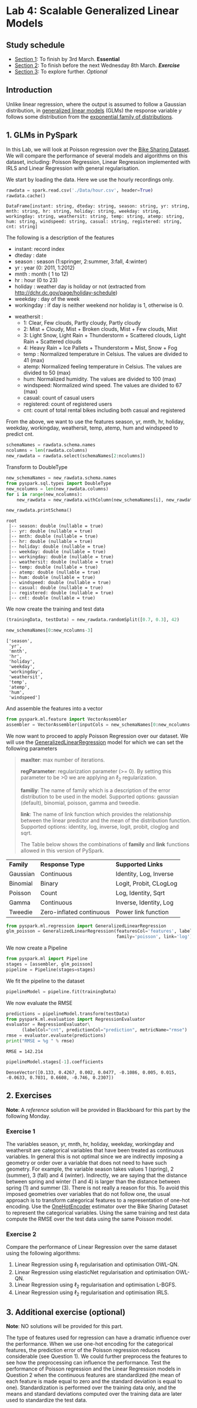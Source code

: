 # Lab 4: Scalable Generalized Linear Models

## Study schedule

- [Section 1](#1-glms-in-pyspark): To finish by 3rd March. **Essential**
- [Section 2](#2-exercises): To finish before the next Wednesday 8th March. ***Exercise***
- [Section 3](#3-additional-exercise-optional): To explore further. *Optional*

## Introduction

Unlike linear regression, where the output is assumed to follow a Gaussian distribution, 
in [generalized linear models](https://en.wikipedia.org/wiki/Generalized_linear_model) (GLMs) the response variable $y$ follows some distribution from the [exponential family of distributions](https://en.wikipedia.org/wiki/Exponential_family).

## 1. GLMs in PySpark

In this Lab, we will look at Poisson regression over the [Bike Sharing Dataset](https://archive.ics.uci.edu/ml/datasets/Bike+Sharing+Dataset). We will compare the performance of several models and algorithms on this dataset, including: Poisson Regression, Linear Regression implemented with IRLS and Linear Regression with general regularisation.

We start by loading the data. Here we use the hourly recordings only.

```python
rawdata = spark.read.csv('./Data/hour.csv', header=True)
rawdata.cache()
```
    DataFrame[instant: string, dteday: string, season: string, yr: string, mnth: string, hr: string, holiday: string, weekday: string, workingday: string, weathersit: string, temp: string, atemp: string, hum: string, windspeed: string, casual: string, registered: string, cnt: string]

The following is a description of the features

- instant: record index
- dteday : date
- season : season (1:springer, 2:summer, 3:fall, 4:winter)
- yr : year (0: 2011, 1:2012)
- mnth : month ( 1 to 12)
- hr : hour (0 to 23)
- holiday : weather day is holiday or not (extracted from http://dchr.dc.gov/page/holiday-schedule)
- weekday : day of the week
- workingday : if day is neither weekend nor holiday is 1, otherwise is 0.

+ weathersit :
  	- 1: Clear, Few clouds, Partly cloudy, Partly cloudy
  	- 2: Mist + Cloudy, Mist + Broken clouds, Mist + Few clouds, Mist
  	- 3: Light Snow, Light Rain + Thunderstorm + Scattered clouds, Light Rain + Scattered clouds
    - 4: Heavy Rain + Ice Pallets + Thunderstorm + Mist, Snow + Fog
	- temp : Normalized temperature in Celsius. The values are divided to 41 (max)
	- atemp: Normalized feeling temperature in Celsius. The values are divided to 50 (max)
	- hum: Normalized humidity. The values are divided to 100 (max)
	- windspeed: Normalized wind speed. The values are divided to 67 (max)
	- casual: count of casual users
	- registered: count of registered users
	- cnt: count of total rental bikes including both casual and registered

From the above, we want to use the features season, yr, mnth, hr, holiday, weekday, workingday, weathersit, temp, atemp, hum and windspeed to predict cnt.


```python
schemaNames = rawdata.schema.names
ncolumns = len(rawdata.columns)
new_rawdata = rawdata.select(schemaNames[2:ncolumns])
```

Transform to DoubleType


```python
new_schemaNames = new_rawdata.schema.names
from pyspark.sql.types import DoubleType
new_ncolumns = len(new_rawdata.columns)
for i in range(new_ncolumns):
    new_rawdata = new_rawdata.withColumn(new_schemaNames[i], new_rawdata[new_schemaNames[i]].cast(DoubleType()))
```

```python
new_rawdata.printSchema()
```

    root
     |-- season: double (nullable = true)
     |-- yr: double (nullable = true)
     |-- mnth: double (nullable = true)
     |-- hr: double (nullable = true)
     |-- holiday: double (nullable = true)
     |-- weekday: double (nullable = true)
     |-- workingday: double (nullable = true)
     |-- weathersit: double (nullable = true)
     |-- temp: double (nullable = true)
     |-- atemp: double (nullable = true)
     |-- hum: double (nullable = true)
     |-- windspeed: double (nullable = true)
     |-- casual: double (nullable = true)
     |-- registered: double (nullable = true)
     |-- cnt: double (nullable = true)

We now create the training and test data

```python
(trainingData, testData) = new_rawdata.randomSplit([0.7, 0.3], 42)
```

```python
new_schemaNames[0:new_ncolumns-3]
```

    ['season',
     'yr',
     'mnth',
     'hr',
     'holiday',
     'weekday',
     'workingday',
     'weathersit',
     'temp',
     'atemp',
     'hum',
     'windspeed']

And assemble the features into a vector

```python
from pyspark.ml.feature import VectorAssembler
assembler = VectorAssembler(inputCols = new_schemaNames[0:new_ncolumns-3], outputCol = 'features') 
```

We now want to proceed to apply Poisson Regression over our dataset. We will use the [GeneralizedLinearRegression](https://spark.apache.org/docs/latest/api/python/reference/api/pyspark.ml.regression.GeneralizedLinearRegression.html) model for which we can set the following parameters

> **maxIter**: max number of iterations.<p>
    **regParameter**: regularization parameter (>= 0). By setting this parameter to be >0 we are applying an $\ell_2$ regularization.<p>
**familiy**: The name of family which is a description of the error distribution to be used in the model. Supported options: gaussian (default), binomial, poisson, gamma and tweedie.<p>
    **link**: The name of link function which provides the relationship between the linear predictor and the mean of the distribution function. Supported options: identity, log, inverse, logit, probit, cloglog and sqrt. <p>
    The Table below shows the combinations of **family** and **link** functions allowed in this version of PySpark.<p>

<table>
<tr><td><b>Family</b></td><td><b>Response Type</b></td><td><b>Supported Links</b></td></tr>
<tr><td>Gaussian</td><td>Continuous</td><td>Identity, Log, Inverse</td></tr>
<tr><td>Binomial</td><td>Binary</td><td>Logit, Probit, CLogLog</td></tr>
<tr><td>Poisson</td><td>Count</td><td>Log, Identity, Sqrt</td></tr>
<tr><td>Gamma</td><td>Continuous</td><td>Inverse, Identity, Log</td></tr>
<tr><td>Tweedie</td><td>Zero-inflated continuous</td><td>Power link function</td></tr>
</table>

```python
from pyspark.ml.regression import GeneralizedLinearRegression
glm_poisson = GeneralizedLinearRegression(featuresCol='features', labelCol='cnt', maxIter=50, regParam=0.01,\
                                          family='poisson', link='log')
```

We now create a Pipeline

```python
from pyspark.ml import Pipeline
stages = [assembler, glm_poisson]
pipeline = Pipeline(stages=stages)
```

We fit the pipeline to the dataset

```python
pipelineModel = pipeline.fit(trainingData)
```

We now evaluate the RMSE

```python
predictions = pipelineModel.transform(testData)
from pyspark.ml.evaluation import RegressionEvaluator
evaluator = RegressionEvaluator\
      (labelCol="cnt", predictionCol="prediction", metricName="rmse")
rmse = evaluator.evaluate(predictions)
print("RMSE = %g " % rmse)
```

    RMSE = 142.214 

```python
pipelineModel.stages[-1].coefficients
```

    DenseVector([0.133, 0.4267, 0.002, 0.0477, -0.1086, 0.005, 0.015, -0.0633, 0.7031, 0.6608, -0.746, 0.2307])

## 2. Exercises

**Note**: A *reference* solution will be provided in Blackboard for this part by the following Monday.

### Exercise 1

The variables season, yr, mnth, hr, holiday, weekday, workingday and weathersit are categorical variables that have been treated as continuous variables. In general this is not optimal since we are indirectly imposing a geometry or order over a variable that does not need to have such geometry. For example, the variable season takes values 1 (spring), 2 (summer), 3 (fall) and 4 (winter). Indirectly, we are saying that the distance between spring and winter (1 and 4) is larger than the distance between spring (1) and summer (3). There is not really a reason for this. To avoid this imposed geometries over variables that do not follow one, the usual approach is to transform categorical features to a representation of one-hot encoding. Use the [OneHotEncoder](https://spark.apache.org/docs/latest/api/python/reference/api/pyspark.ml.feature.OneHotEncoder.html) estimator over the Bike Sharing Dataset to represent the categorical variables. Using the same training and test data compute the RMSE over the test data using the same Poisson model.

### Exercise 2

Compare the performance of Linear Regression over the same dataset using the following algorithms:

1. Linear Regression using $\ell_1$ regularisation and optimisation OWL-QN.
2. Linear Regression using elasticNet regularisation and optimisation OWL-QN.
3. Linear Regression using $\ell_2$ regularisation and optimisation L-BGFS.
4. Linear Regression using $\ell_2$ regularisation and optimisation IRLS.

## 3. Additional exercise (optional)

**Note**: NO solutions will be provided for this part.

The type of features used for regression can have a dramatic influence over the performance. When we use one-hot encoding for the categorical features, the prediction error of the Poisson regression reduces considerable (see Question 1). We could further preprocess the features to see how the preprocessing can influence the performance. Test the performance of Poisson regression and the Linear Regression models in Question 2 when the continuous features are standardized (the mean of each feature is made equal to zero and the standard deviation is equal to one). Standardization is performed over the training data only, and the means and standard deviations computed over the training data are later used to standardize the test data.
